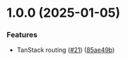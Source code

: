 # 1.0.0 (2025-01-05)


### Features

* TanStack routing ([#21](https://github.com/b-Rogers/react-typescript-template/issues/21)) ([85ae49b](https://github.com/b-Rogers/react-typescript-template/commit/85ae49b3e49a109ef5e24acc691308c26a0a9b9c))
